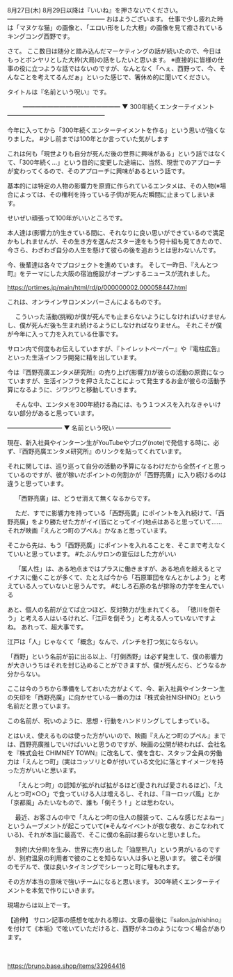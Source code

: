 8月27日(木) 8月29日以降は『いいね』を押さないでください。
━━━━━━━━━━━━━━━━
おはようございます。
仕事で少し疲れた時は「マヌケな猫」の画像と、「エロい形をした大根」の画像を見て癒されているキングコング西野です。

さて。
ここ数日は随分と踏み込んだマーケティングの話が続いたので、今日はもっとボンヤリとした大枠(大局)の話をしたいと思います。
※直接的に皆様の仕事の役に立つような話ではないのですが、なんとなく「へぇ、西野って、今、そんなことを考えてるんだぁ」といった感じで、箸休め的に聞いてください。

タイトルは『名前という呪い』です。

　
　
━━━━━━━━━━━━━━━━
▼ 300年続くエンターテイメント
━━━━━━━━━━━━━━━━

今年に入ってから「300年続くエンターテイメントを作る」という思いが強くなりました。
#少し前までは100年とか言っていた気がします

これは何も「現世よりも自分が死んだ後の世界に興味がある」という話ではなくて、「300年続く…」という目的に変更した途端に、当然、現世でのアプローチが変わってくるので、そのアプローチに興味があるという話です。

基本的には特定の人物の影響力を原資に作られているエンタメは、その人物(※場合によっては、その権利を持っている子供)が死んだ瞬間に止まってしまいます。

せいぜい頑張って100年がいいところです。

本人達は(影響力が)生きている間に、それなりに良い思いができているので満足かもしれませんが、その生き方を選んだスター達をもう何十組も見てきたので、今さら、わざわざ自分の人生を懸けて彼らの後を追おうとは思わないんです。

今、後輩達は各々でプロジェクトを進めています。
そして一昨日、『えんとつ町』をテーマにした大阪の宿泊施設がオープンするニュースが流れました。

https://prtimes.jp/main/html/rd/p/000000002.000058447.html

これは、オンラインサロンメンバーさんによるものです。

　
こういった活動(挑戦)が僕が死んでも止まらないようにしなければいけませんし、僕が死んだ後も生まれ続けるようにしなければなりません。
それこそが僕が今年に入って力を入れている仕事です。

サロン内で何度もお伝えしていますが、『トイレットペーパー』や『電柱広告』といった生活インフラ開発に精を出しています。

今は『西野亮廣エンタメ研究所』の売り上げ(影響力)が彼らの活動の原資になっていますが、生活インフラを押さえたことによって発生するお金が彼らの活動予算になるように、ジワジワと移動していきます。

　
そんな中、エンタメを300年続ける為には、もう１つメスを入れなきゃいけない部分があると思っています。
　
　

━━━━━━━━━
▼ 名前という呪い
━━━━━━━━━

現在、新入社員やインターン生がYouTubeやブログ(note)で発信する時に、必ず、『西野亮廣エンタメ研究所』のリンクを貼ってくれています。

それに関しては、巡り巡って自分の活動の予算になるわけだから全然イイと思っているのですが、彼が稼いだポイントの何割かが「西野亮廣」に入り続けるのは違うと思っています。

　
「西野亮廣」は、どうせ消えて無くなるからです。

　
ただ、すでに影響力を持っている「西野亮廣」にポイントを入れ続けて、「西野亮廣」をより勝たせた方がイイ(皆にとってイイ)地点はあると思っていて……それが映画『えんとつ町のプペル』かなぁと思っています。

そこから先は、もう「西野亮廣」にポイントを入れることを、そこまで考えなくていいと思っています。
#たぶんサロンの宣伝はした方がいい

　
「属人性」は、ある地点まではプラスに働きますが、ある地点を越えるとマイナスに働くことが多くて、たとえば今から「石原軍団をなんとかしよう」と考えている人っていないと思うんです。
#むしろ石原の名が排除の力学を生んでいる

あと、個人の名前が立てば立つほど、反対勢力が生まれてくる。
「徳川を倒そう」と考える人はいるけれど、「江戸を倒そう」と考える人っていないですよね。
あれって、超大事です。

江戸は「人」じゃなくて「概念」なんで、パンチを打つ気にならない。

「西野」という名前が前に出る以上、「打倒西野」は必ず発生して、僕の影響力が大きいうちはそれを封じ込めることができますが、僕が死んだら、どうなるか分からない。

ここは今のうちから準備をしておいた方がよくて、今、新入社員やインターン生の矢印を「西野亮廣」に向かせている一番の力は『株式会社NISHINO』という名前だと思っています。

この名前が、呪いのように、思想・行動をハンドリングしてしまっている。

とはいえ、使えるものは使った方がいいので、映画『えんとつ町のプペル』までは、西野亮廣推しでいけばいいと思うのですが、映画の公開が終われば、会社名を『株式会社 CHIMNEY TOWN』に改名して、僕を含む、スタッフ全員の労働力は「えんとつ町」(実はコッソリと©️が付いている文化)に落とすイメージを持った方がいいと思います。

　
「えんとつ町」の認知が拡がれば拡がるほど(愛されれば愛されるほど)、「えんとつ町×○○」で食っていける人は増えるし、それは、「ヨーロッパ風」とか「京都風」みたいなもので、誰も「倒そう！」とは思わない。

　
最近、お客さんの中で「えんとつ町の住人の服装って、こんな感じだよねー」というムーブメントが起こっていて(※そんなイベントが夜な夜な、おこなわれている)、それが本当に最高で、そこに僕の名前は要らないと思いました。

　
別府(大分県)を生み、世界に売り出した「油屋熊八」という男がいるのですが、別府温泉の利用者で彼のことを知らない人は多いと思います。
彼こそが僕のモデルで、僕は良いタイミングでシレーっと町に埋もれます。

その方が本当の意味で強いチームになると思います。
300年続くエンターテイメントを本気で作りにいきます。

現場からは以上でーす。

【追伸】
サロン記事の感想を呟かれる際は、文章の最後に『salon.jp/nishino』を付けて《本垢》で呟いていただけると、西野がネコのようになつく場合があります。

　

https://bruno.base.shop/items/32964416

